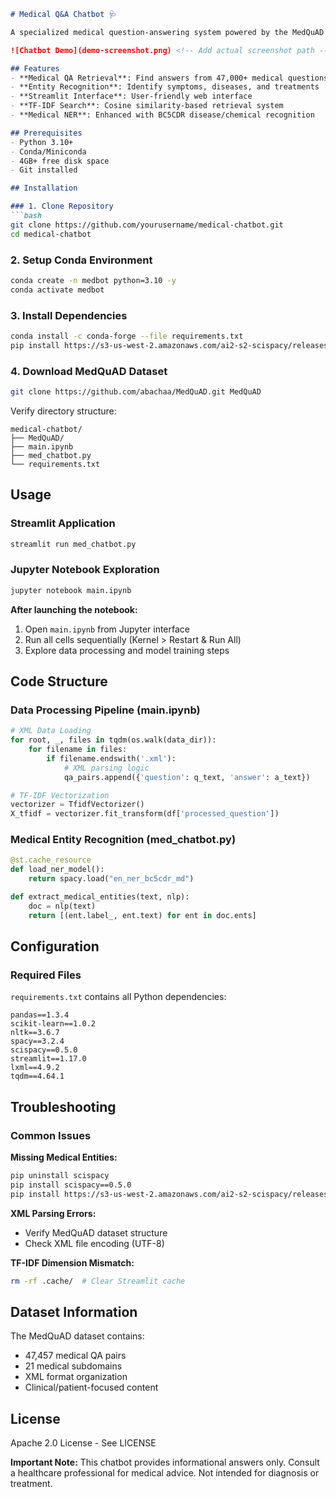 ```markdown
# Medical Q&A Chatbot 🩺

A specialized medical question-answering system powered by the MedQuAD dataset with basic medical entity recognition capabilities.

![Chatbot Demo](demo-screenshot.png) <!-- Add actual screenshot path -->

## Features
- **Medical QA Retrieval**: Find answers from 47,000+ medical questions
- **Entity Recognition**: Identify symptoms, diseases, and treatments
- **Streamlit Interface**: User-friendly web interface
- **TF-IDF Search**: Cosine similarity-based retrieval system
- **Medical NER**: Enhanced with BC5CDR disease/chemical recognition

## Prerequisites
- Python 3.10+
- Conda/Miniconda
- 4GB+ free disk space
- Git installed

## Installation

### 1. Clone Repository
```bash
git clone https://github.com/yourusername/medical-chatbot.git
cd medical-chatbot
```

### 2. Setup Conda Environment
```bash
conda create -n medbot python=3.10 -y
conda activate medbot
```

### 3. Install Dependencies
```bash
conda install -c conda-forge --file requirements.txt
pip install https://s3-us-west-2.amazonaws.com/ai2-s2-scispacy/releases/v0.5.0/en_ner_bc5cdr_md-0.5.0.tar.gz
```

### 4. Download MedQuAD Dataset
```bash
git clone https://github.com/abachaa/MedQuAD.git MedQuAD
```

Verify directory structure:
```
medical-chatbot/
├── MedQuAD/
├── main.ipynb
├── med_chatbot.py
└── requirements.txt
```

## Usage

### Streamlit Application
```bash
streamlit run med_chatbot.py
```

### Jupyter Notebook Exploration
```bash
jupyter notebook main.ipynb
```
**After launching the notebook:**
1. Open `main.ipynb` from Jupyter interface
2. Run all cells sequentially (Kernel > Restart & Run All)
3. Explore data processing and model training steps

## Code Structure

### Data Processing Pipeline (main.ipynb)
```python
# XML Data Loading
for root, _, files in tqdm(os.walk(data_dir)):
    for filename in files:
        if filename.endswith('.xml'):
            # XML parsing logic
            qa_pairs.append({'question': q_text, 'answer': a_text})

# TF-IDF Vectorization
vectorizer = TfidfVectorizer()
X_tfidf = vectorizer.fit_transform(df['processed_question'])
```

### Medical Entity Recognition (med_chatbot.py)
```python
@st.cache_resource
def load_ner_model():
    return spacy.load("en_ner_bc5cdr_md")

def extract_medical_entities(text, nlp):
    doc = nlp(text)
    return [(ent.label_, ent.text) for ent in doc.ents]
```

## Configuration

### Required Files
`requirements.txt` contains all Python dependencies:
```
pandas==1.3.4
scikit-learn==1.0.2
nltk==3.6.7
spacy==3.2.4
scispacy==0.5.0
streamlit==1.17.0
lxml==4.9.2
tqdm==4.64.1
```

## Troubleshooting

### Common Issues
**Missing Medical Entities:**
```bash
pip uninstall scispacy
pip install scispacy==0.5.0
pip install https://s3-us-west-2.amazonaws.com/ai2-s2-scispacy/releases/v0.5.0/en_ner_bc5cdr_md-0.5.0.tar.gz
```

**XML Parsing Errors:**
- Verify MedQuAD dataset structure
- Check XML file encoding (UTF-8)

**TF-IDF Dimension Mismatch:**
```bash
rm -rf .cache/  # Clear Streamlit cache
```

## Dataset Information

The MedQuAD dataset contains:
- 47,457 medical QA pairs
- 21 medical subdomains
- XML format organization
- Clinical/patient-focused content

## License
Apache 2.0 License - See LICENSE

**Important Note:** This chatbot provides informational answers only. Consult a healthcare professional for medical advice. Not intended for diagnosis or treatment.
```
